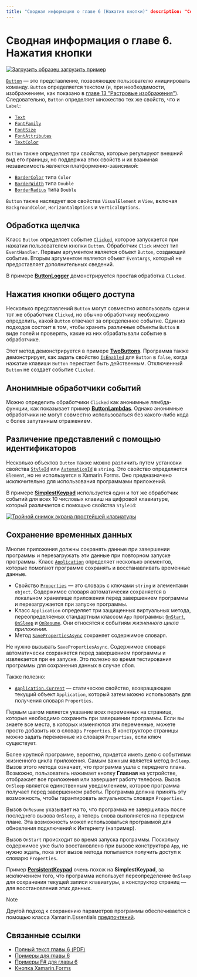 ```yaml
---
title: "Сводная информация о главе 6 (Нажатия кнопки)" description: "Создание мобильных приложений с помощью Xamarin.Forms: Сводная информация о главе 6 (Нажатия кнопки)" ms.prod: xamarin ms.technology: xamarin-forms ms.assetid: D4F9C429-A6CF-40FA-AC68-3F149307A5F9 author: davidbritch ms.author: dabritch ms.date: 07/18/2018 no-loc: [Xamarin.Forms, Xamarin.Essentials]
---
```


# <a name="summary-of-chapter-6-button-clicks"></a>Сводная информация о главе 6. Нажатия кнопки

[![Загрузить образец](~/media/shared/download.png) загрузить пример](https://github.com/xamarin/xamarin-forms-book-samples/tree/master/Chapter06)

[`Button`](xref:Xamarin.Forms.Button) — это представление, позволяющее пользователю инициировать команду. `Button` определяется текстом (и, при необходимости, изображением, как показано в [главе 13 "Растровые изображения"](chapter13.md)). Следовательно, `Button` определяет множество тех же свойств, что и `Label`:

- [`Text`](xref:Xamarin.Forms.Button.Text)
- [`FontFamily`](xref:Xamarin.Forms.Button.FontFamily)
- [`FontSize`](xref:Xamarin.Forms.Button.FontSize)
- [`FontAttributes`](xref:Xamarin.Forms.Button.FontAttributes)
- [`TextColor`](xref:Xamarin.Forms.Button.TextColor)

`Button` также определяет три свойства, которые регулируют внешний вид его границы, но поддержка этих свойств и их взаимная независимость является платформенно-зависимой:

- [`BorderColor`](xref:Xamarin.Forms.Button.BorderColor) типа `Color`
- [`BorderWidth`](xref:Xamarin.Forms.Button.BorderWidth) типа `Double`
- [`BorderRadius`](xref:Xamarin.Forms.Button.BorderRadius) типа `Double`

`Button` также наследует все свойства `VisualElement` и `View`, включая `BackgroundColor`, `HorizontalOptions` и `VerticalOptions`.

## <a name="processing-the-click"></a>Обработка щелчка

Класс `Button` определяет событие [`Clicked`](xref:Xamarin.Forms.Button.Clicked), которое запускается при нажатии пользователем кнопки `Button`. Обработчик `Click` имеет тип `EventHandler`. Первым аргументом является объект `Button`, создающий событие. Вторым аргументом является объект `EventArgs`, который не предоставляет дополнительных сведений.

В примере [**ButtonLogger**](https://github.com/xamarin/xamarin-forms-book-samples/tree/master/Chapter06/ButtonLogger) демонстрируется простая обработка `Clicked`.

## <a name="sharing-button-clicks"></a>Нажатия кнопки общего доступа

Несколько представлений `Button` могут совместно использовать один и тот же обработчик `Clicked`, но обычно обработчику необходимо определить, какой `Button` отвечает за определенное событие. Один из подходов состоит в том, чтобы хранить различные объекты `Button` в виде полей и проверять, какие из них обрабатывали событие в обработчике.

Этот метод демонстрируется в примере [**TwoButtons**](https://github.com/xamarin/xamarin-forms-book-samples/tree/master/Chapter06/TwoButtons). Программа также демонстрирует, как задать свойство [`IsEnabled`](xref:Xamarin.Forms.VisualElement.IsEnabled) для `Button` в `false`, когда нажатие клавиши `Button` перестает быть действенным. Отключенный `Button` не создает событие `Clicked`.

## <a name="anonymous-event-handlers"></a>Анонимные обработчики событий

Можно определить обработчики `Clicked` как анонимные лямбда-функции, как показывает пример [**ButtonLambdas**](https://github.com/xamarin/xamarin-forms-book-samples/tree/master/Chapter06/ButtonLambdas). Однако анонимные обработчики не могут совместно использоваться без какого-либо кода с более запутанным отражением.

## <a name="distinguishing-views-with-ids"></a>Различение представлений с помощью идентификаторов

Несколько объектов `Button` также можно различить путем установки свойства [`StyleId`](xref:Xamarin.Forms.Element.StyleId) или [`AutomationId`](xref:Xamarin.Forms.Element.AutomationId) в `string`. Это свойство определяется `Element`, но не используется в Xamarin.Forms. Оно предназначено исключительно для использования программами приложений.

В примере [**SimplestKeypad**](https://github.com/xamarin/xamarin-forms-book-samples/tree/master/Chapter06/SimplestKeypad) используется один и тот же обработчик событий для всех 10 числовых клавиш на цифровой клавиатуре, который различается с помощью свойства `StyleId`:

[![Тройной снимок экрана простейшей клавиатуры](images/ch06fg04-small.png "Calculator")](images/ch06fg04-large.png#lightbox "Calculator")

## <a name="saving-transient-data"></a>Сохранение временных данных

Многие приложения должны сохранять данные при завершении программы и перезагружать эти данные при повторном запуске программы. Класс [`Application`](xref:Xamarin.Forms.Application) определяет несколько элементов, которые помогают программе сохранять и восстанавливать временные данные.

- Свойство [`Properties`](xref:Xamarin.Forms.Application.Properties) — это словарь с ключами `string` и элементами `object`. Содержимое словаря автоматически сохраняется в локальном хранилище приложения перед завершением программы и перезагружается при запуске программы.
- Класс `Application` определяет три защищенных виртуальных метода, переопределяемых стандартным классом `App` программы: [`OnStart`](xref:Xamarin.Forms.Application.OnStart), [`OnSleep`](xref:Xamarin.Forms.Application.OnSleep) и [`OnResume`](xref:Xamarin.Forms.Application.OnResume). Они относятся к событиям *жизненного цикла приложения*.
- Метод [`SavePropertiesAsync`](xref:Xamarin.Forms.Application.SavePropertiesAsync) сохраняет содержимое словаря.

Не нужно вызывать `SavePropertiesAsync`. Содержимое словаря автоматически сохраняется перед завершением программы и извлекается при ее запуске. Это полезно во время тестирования программы для сохранения данных в случае сбоя.

Также полезно:

- [`Application.Current`](xref:Xamarin.Forms.Application.Current) — статическое свойство, возвращающее текущий объект `Application`, который затем можно использовать для получения словаря `Properties`.

Первым шагом является указание всех переменных на странице, которые необходимо сохранить при завершении программы. Если вы знаете все места, в которых изменяются эти переменные, можете просто добавить их в словарь `Properties`. В конструкторе страницы можно задать переменные из словаря `Properties`, если ключ существует.

Более крупной программе, вероятно, придется иметь дело с событиями жизненного цикла приложения. Самым важным является метод `OnSleep`. Вызов этого метода означает, что программа ушла с переднего плана. Возможно, пользователь нажимает кнопку **Главная** на устройстве, отображает все приложения или завершает работу телефона. Вызов `OnSleep` является единственным уведомлением, которое программа получает перед завершением работы. Программа должна принять эту возможность, чтобы гарантировать актуальность словаря `Properties`.

Вызов `OnResume` указывает на то, что программа не завершилась после последнего вызова `OnSleep`, а теперь снова выполняется на переднем плане. Эта возможность может использоваться программой для обновления подключений к Интернету (например).

Вызов `OnStart` происходит во время запуска программы. Поскольку содержимое уже было восстановлено при вызове конструктора `App`, не нужно ждать, пока этот вызов метода попытается получить доступ к словарю `Properties`.

Пример [**PersistentKeypad**](https://github.com/xamarin/xamarin-forms-book-samples/tree/master/Chapter06/PersistentKeypad) очень похож на **SimplestKeypad**, за исключением того, что программа использует переопределение `OnSleep` для сохранения текущей записи клавиатуры, а конструктор страниц — для восстановления этих данных.

> [!NOTE]
> Другой подход к сохранению параметров программы обеспечивается с помощью класса Xamarin.Essentials [предпочтений](~/essentials/preferences.md).

## <a name="related-links"></a>Связанные ссылки

- [Полный текст главы 6 (PDF)](https://download.xamarin.com/developer/xamarin-forms-book/XamarinFormsBook-Ch06-Apr2016.pdf)
- [Примеры для главы 6](https://github.com/xamarin/xamarin-forms-book-samples/tree/master/Chapter06)
- [Примеры F# для главы 6](https://github.com/xamarin/xamarin-forms-book-samples/tree/master/Chapter06/FS)
- [Кнопка Xamarin.Forms](~/xamarin-forms/user-interface/button.md)
